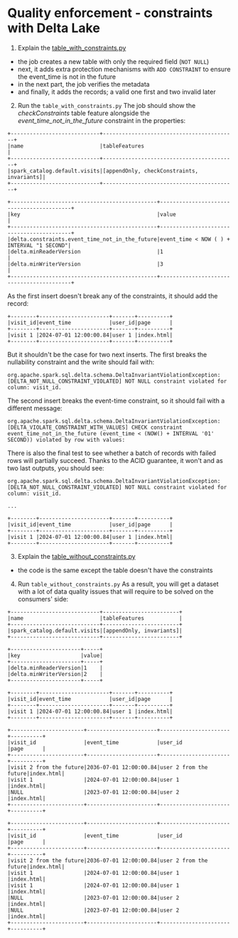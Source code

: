 # Quality enforcement - constraints with Delta Lake

1. Explain the [table_with_constraints.py](table_with_constraints.py)
* the job creates a new table with only the required field (`NOT NULL`)
* next, it adds extra protection mechanisms with `ADD CONSTRAINT` to ensure the event_time is not in the future
* in the next part, the job verifies the metadata
* and finally, it adds the records; a valid one first and two invalid later
2. Run the `table_with_constraints.py`
The job should show the _checkConstraints_ table feature alongside the _event_time_not_in_the_future_ constraint 
in the properties:
```
+----------------------------+------------------------------------------+
|name                        |tableFeatures                             |
+----------------------------+------------------------------------------+
|spark_catalog.default.visits|[appendOnly, checkConstraints, invariants]|
+----------------------------+------------------------------------------+

+----------------------------------------------+------------------------------------------+
|key                                           |value                                     |
+----------------------------------------------+------------------------------------------+
|delta.constraints.event_time_not_in_the_future|event_time < NOW ( ) + INTERVAL "1 SECOND"|
|delta.minReaderVersion                        |1                                         |
|delta.minWriterVersion                        |3                                         |
+----------------------------------------------+------------------------------------------+
```

As the first insert doesn't break any of the constraints, it should add the record:
```
+--------+----------------------+-------+----------+
|visit_id|event_time            |user_id|page      |
+--------+----------------------+-------+----------+
|visit 1 |2024-07-01 12:00:00.84|user 1 |index.html|
+--------+----------------------+-------+----------+
```

But it shouldn't be the case for two next inserts. The first breaks the nullability constraint and the write
should fail with:

```
org.apache.spark.sql.delta.schema.DeltaInvariantViolationException: [DELTA_NOT_NULL_CONSTRAINT_VIOLATED] NOT NULL constraint violated for column: visit_id.
```

The second insert breaks the event-time constraint, so it should fail with a different message:
```
org.apache.spark.sql.delta.schema.DeltaInvariantViolationException: [DELTA_VIOLATE_CONSTRAINT_WITH_VALUES] CHECK constraint event_time_not_in_the_future (event_time < (NOW() + INTERVAL '01' SECOND)) violated by row with values:
```

There is also the final test to see whether a batch of records with failed rows will partially succeed. 
Thanks to the ACID guarantee, it won't and as two last outputs, you should see:
```
org.apache.spark.sql.delta.schema.DeltaInvariantViolationException: [DELTA_NOT_NULL_CONSTRAINT_VIOLATED] NOT NULL constraint violated for column: visit_id.

...

+--------+----------------------+-------+----------+
|visit_id|event_time            |user_id|page      |
+--------+----------------------+-------+----------+
|visit 1 |2024-07-01 12:00:00.84|user 1 |index.html|
+--------+----------------------+-------+----------+
```
3. Explain the [table_without_constraints.py](table_without_constraints.py)
* the code is the same except the table doesn't have the constraints
4. Run `table_without_constraints.py`
As a result, you will get a dataset with a lot of data quality issues that will require to be solved
on the consumers' side:

```
+----------------------------+------------------------+
|name                        |tableFeatures           |
+----------------------------+------------------------+
|spark_catalog.default.visits|[appendOnly, invariants]|
+----------------------------+------------------------+

+----------------------+-----+
|key                   |value|
+----------------------+-----+
|delta.minReaderVersion|1    |
|delta.minWriterVersion|2    |
+----------------------+-----+

+--------+----------------------+-------+----------+
|visit_id|event_time            |user_id|page      |
+--------+----------------------+-------+----------+
|visit 1 |2024-07-01 12:00:00.84|user 1 |index.html|
+--------+----------------------+-------+----------+

+-----------------------+----------------------+----------------------+----------+
|visit_id               |event_time            |user_id               |page      |
+-----------------------+----------------------+----------------------+----------+
|visit 2 from the future|2036-07-01 12:00:00.84|user 2 from the future|index.html|
|visit 1                |2024-07-01 12:00:00.84|user 1                |index.html|
|NULL                   |2023-07-01 12:00:00.84|user 2                |index.html|
+-----------------------+----------------------+----------------------+----------+

+-----------------------+----------------------+----------------------+----------+
|visit_id               |event_time            |user_id               |page      |
+-----------------------+----------------------+----------------------+----------+
|visit 2 from the future|2036-07-01 12:00:00.84|user 2 from the future|index.html|
|visit 1                |2024-07-01 12:00:00.84|user 1                |index.html|
|visit 1                |2024-07-01 12:00:00.84|user 1                |index.html|
|NULL                   |2023-07-01 12:00:00.84|user 2                |index.html|
|NULL                   |2023-07-01 12:00:00.84|user 2                |index.html|
+-----------------------+----------------------+----------------------+----------+
```
